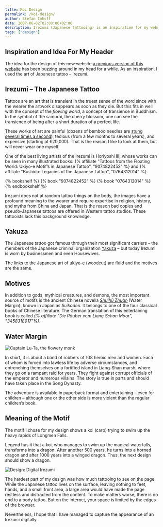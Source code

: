 ```yaml
---
title: Koi Design
permalink: /koi-design/
author: Stefan Imhoff
date: 2007-06-02T02:00:00+02:00
description: Irezumi (Japanese tattooing) is an inspiration for my website and the origin of my design.
tags: ["design"]
---
```


## Inspiration and Idea For My Header

The idea for the design of <del>this new website</del> <ins>a previous version of this website</ins> has been buzzing around in my head for a while. As an inspiration, I used the art of Japanese tattoo – Irezumi.

## Irezumi – The Japanese Tattoo

Tattoos are an art that is transient in the truest sense of the word since with the wearer the artwork disappears as soon as they die. But this fits in well with the concept of the _flowing world_, a concept of transience in Buddhism. In the symbol of the samurai, the cherry blossom, one can see the transience of being after a short duration of a perfect life.

These works of art are painful (dozens of bamboo needles are [stung several times a second](https://youtu.be/NddXHY2QUV0)), tedious (from a few months to several years), and expensive (starting at €20,000). That is the reason I like to look at them, but will never wear one myself.

One of the best living artists of the Irezumi is Horiyoshi III, whose works can be seen in many illustrated books: {% affiliate "Tattoos from the Floating World: Ukiyo-e Motif’s in Japanese Tattoo", "9074822452" %} and {% affiliate "Bushido: Legacies of the Japanese Tattoo", "0764312014" %}.

{% bookshelf %}
{% book "9074822452" %}
{% book "0764312014" %}
{% endbookshelf %}

Irezumi does not at random tattoo things on the body, the images have a profound meaning to the wearer and require expertise in religion, history, and myths from China and Japan. That is the reason bad copies and pseudo-Japanese tattoos are offered in Western tattoo studios. These tattooists lack this background knowledge.

## Yakuza

The Japanese tattoo got famous through their most significant carriers – the members of the Japanese criminal organization [Yakuza](https://en.wikipedia.org/wiki/Yakuza) – but today Irezumi is worn by businessmen and even Housewives.

The links to the Japanese art of [ukiyo-e](https://en.wikipedia.org/wiki/Ukiyo-e) (woodcut) are fluid and the motives are the same.

## Motives

In addition to gods, mythical creatures, and demons, the most important source of motifs is the ancient Chinese novella _[Shuǐhǔ Zhuàn](https://en.wikipedia.org/wiki/Water_Margin)_ (Water Margin), known in Japan as _Suikoden_. It belongs to one of the four classical books of Chinese literature. The German translation of this entertaining book is called _{% affiliate "Die Räuber vom Liang Schan Moor", "3458318917"%}_.

## Water Margin

![Captain Lu-Ta, the flowery monk](/assets/images/posts/suikoden-luta.jpg "Motif from Suikoden by Kuniyoshi: Captain Lu-Ta, the flowery monk, smashes a tree with a blow to impress a gang of good-for-nothings.")

In short, it is about a band of robbers of 108 heroic men and women. Each of whom is forced into lawless life by adverse circumstances, and entrenching themselves on a fortified island in Liang-Shan marsh, where they go on a rampant raid for years. They fight against corrupt officials of the emperor and numerous villains. The story is true in parts and should have taken place in the Song Dynasty.

The adventure is available in paperback format and entertaining – even for children – although one or the other side is more violent than the regular children’s book.

## Meaning of the Motif

The motif I chose for my design shows a koi (carp) trying to swim up the heavy rapids of Longmen Falls.

Legend has it that a koi, who manages to swim up the magical waterfalls, transforms into a dragon. After another 500 years, he turns into a horned dragon and after 1000 years into a winged dragon. Thus, the next design should show a dragon.

![Design: Digital Irezumi](/assets/images/posts/design-koi.jpg "Koi floating up the Longmen Waterfalls. It contains typical elements such as leaves, flowers, and wave crests.")

The hardest part of my design was how much tattooing to see on the page. While the Japanese tattoo lives on the surface, leaving nothing to feet, hands, and a small front area, a large area would have made the page restless and distracted from the content. To make matters worse, there is no end to a body tattoo. But on the internet, your space is limited by the edges of the browser.

Nevertheless, I hope that I have managed to capture the appearance of an Irezumi digitally.
